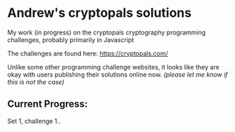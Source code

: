 # Andrew's cryptopals solutions
My work (in progress) on the cryptopals cryptography programming challenges, probably primarily in Javascript

The challenges are found here: https://cryptopals.com/

Unlike some other programming challenge websites, it looks like they are okay with users publishing their solutions online now. 
*(please let me know if this is not the case)*

## Current Progress:
Set 1, challenge 1..

